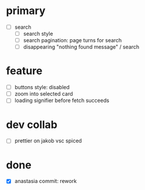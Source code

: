 # primary
- [ ] search 
  - [ ] search style
  - [ ] search pagination: page turns for search
  - [ ] disappearing "nothing found message" / search

# feature
- [ ] buttons style: disabled
- [ ] zoom into selected card
- [ ] loading signifier before fetch succeeds

# dev collab
- [ ] prettier on jakob vsc spiced

# done
- [x] anastasia commit: rework
